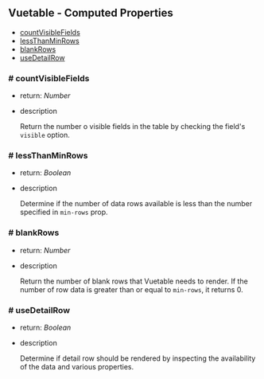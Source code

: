 ## Vuetable - Computed Properties

- [countVisibleFields](#-countvisiblefields)
- [lessThanMinRows](#-lessthanminrows)
- [blankRows](#-blankrows)
- [useDetailRow](#-usedetailrow)

### # countVisibleFields
- return: _Number_
- description

  Return the number o visible fields in the table by checking the field's `visible` option.

### # lessThanMinRows
- return: _Boolean_
- description

  Determine if the number of data rows available is less than the number specified in `min-rows` prop.

### # blankRows
- return: _Number_
- description

  Return the number of blank rows that Vuetable needs to render. If the number of row data is greater than
  or equal to `min-rows`, it returns 0.

### # useDetailRow
- return: _Boolean_
- description
  
  Determine if detail row should be rendered by inspecting the availability of the data and various properties.
  
